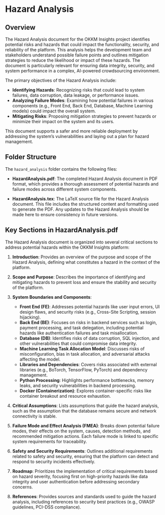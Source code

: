 # Hazard Analysis

## Overview
The Hazard Analysis document for the OKKM Insights project identifies potential risks and hazards that could impact the functionality, security, and reliability of the platform. This analysis helps the development team and stakeholders understand possible failure points and outlines mitigation strategies to reduce the likelihood or impact of these hazards. The document is particularly relevant for ensuring data integrity, security, and system performance in a complex, AI-powered crowdsourcing environment.

The primary objectives of the Hazard Analysis include:
- **Identifying Hazards**: Recognizing risks that could lead to system failures, data corruption, data leakage, or performance issues.
- **Analyzing Failure Modes**: Examining how potential failures in various components (e.g., Front End, Back End, Database, Machine Learning models) could impact the overall system.
- **Mitigating Risks**: Proposing mitigation strategies to prevent hazards or minimize their impact on the system and its users.

This document supports a safer and more reliable deployment by addressing the system’s vulnerabilities and laying out a plan for hazard management.

## Folder Structure
The `hazard_analysis` folder contains the following files:

- **HazardAnalysis.pdf**: The completed Hazard Analysis document in PDF format, which provides a thorough assessment of potential hazards and failure modes across different system components.
  
- **HazardAnalysis.tex**: The LaTeX source file for the Hazard Analysis document. This file includes the structured content and formatting used to generate the PDF. Any updates to the Hazard Analysis should be made here to ensure consistency in future versions.

## Key Sections in HazardAnalysis.pdf
The Hazard Analysis document is organized into several critical sections to address potential hazards within the OKKM Insights platform:

1. **Introduction**: Provides an overview of the purpose and scope of the Hazard Analysis, defining what constitutes a hazard in the context of the platform.

2. **Scope and Purpose**: Describes the importance of identifying and mitigating hazards to prevent loss and ensure the stability and security of the platform.

3. **System Boundaries and Components**:
   - **Front End (FE)**: Addresses potential hazards like user input errors, UI design flaws, and security risks (e.g., Cross-Site Scripting, session hijacking).
   - **Back End (BE)**: Focuses on risks in backend services such as login, payment processing, and task delegation, including potential hazards like authentication failures and task misallocation.
   - **Database (DB)**: Identifies risks of data corruption, SQL injection, and other vulnerabilities that could compromise data integrity.
   - **Machine Learning Task Allocation Model**: Discusses risks of misconfiguration, bias in task allocation, and adversarial attacks affecting the model.
   - **Libraries and Dependencies**: Covers risks associated with external libraries (e.g., BoTorch, TensorFlow, PyTorch) and dependency management.
   - **Python Processing**: Highlights performance bottlenecks, memory leaks, and security vulnerabilities in backend processing.
   - **Docker (Containerization)**: Explores container-specific risks like container breakout and resource exhaustion.

4. **Critical Assumptions**: Lists assumptions that guide the hazard analysis, such as the assumption that the database remains secure and network connectivity is stable.

5. **Failure Mode and Effect Analysis (FMEA)**: Breaks down potential failure modes, their effects on the system, causes, detection methods, and recommended mitigation actions. Each failure mode is linked to specific system requirements for traceability.

6. **Safety and Security Requirements**: Outlines additional requirements related to safety and security, ensuring that the platform can detect and respond to security incidents effectively.

7. **Roadmap**: Prioritizes the implementation of critical requirements based on hazard severity, focusing first on high-priority hazards like data integrity and user authentication before addressing secondary concerns.

8. **References**: Provides sources and standards used to guide the hazard analysis, including references to security best practices (e.g., OWASP guidelines, PCI-DSS compliance).

